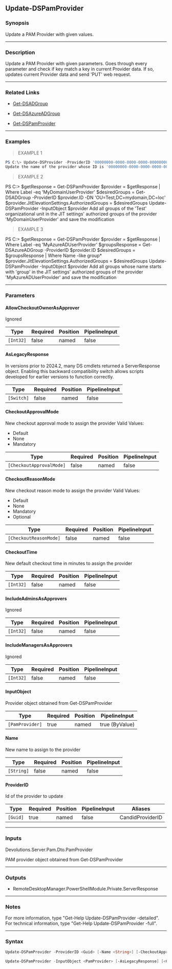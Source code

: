 Update-DSPamProvider
--------------------

### Synopsis
Update a PAM Provider with given values.

---

### Description

Update a PAM Provider with given parameters. Goes through every parameter and check if key match a key in current Provider data. If so, updates current Provider data and send 'PUT' web request.

---

### Related Links
* [Get-DSADGroup](Get-DSADGroup)

* [Get-DSAzureADGroup](Get-DSAzureADGroup)

* [Get-DSPamProvider](Get-DSPamProvider)

---

### Examples
> EXAMPLE 1

```PowerShell
PS C:\> Update-DSProvider -ProviderID '00000000-0000-0000-0000-000000000000' -Name 'MyNewProviderName'
Update the name of the provider whose ID is '00000000-0000-0000-0000-000000000000'
```
> EXAMPLE 2

PS C:\> $getResponse = Get-DSPamProvider
        $provider = $getResponse | Where Label -eq 'MyDomainUserProvider'
        $desiredGroups = Get-DSADGroup -ProviderID $provider.ID -DN 'OU=Test,DC=mydomain,DC=loc'
        $provider.JitElevationSettings.AuthorizedGroups = $desiredGroups
        Update-DSPamProvider -InputObject $provider
Add all groups of the 'Test' organizational unit in the JIT settings' authorized groups of the provider 'MyDomainUserProvider' and save the modification
> EXAMPLE 3

PS C:\> $getResponse = Get-DSPamProvider
        $provider = $getResponse | Where Label -eq 'MyAzureADUserProvider'
        $groupsResponse = Get-DSAzureADGroup -ProviderID $provider.ID
        $desiredGroups = $groupsResponse | Where Name -like group*
        $provider.JitElevationSettings.AuthorizedGroups = $desiredGroups
        Update-DSPamProvider -InputObject $provider
Add all groups whose name starts with 'group' in the JIT settings' authorized groups of the provider 'MyAzureADUserProvider' and save the modification

---

### Parameters
#### **AllowCheckoutOwnerAsApprover**
Ignored

|Type     |Required|Position|PipelineInput|
|---------|--------|--------|-------------|
|`[Int32]`|false   |named   |false        |

#### **AsLegacyResponse**
In versions prior to 2024.2, many DS cmdlets returned a ServerResponse object. Enabling this backward compatibility switch allows scripts developed for earlier versions to function correctly.

|Type      |Required|Position|PipelineInput|
|----------|--------|--------|-------------|
|`[Switch]`|false   |named   |false        |

#### **CheckoutApprovalMode**
New checkout approval mode to assign the provider
Valid Values:

* Default
* None
* Mandatory

|Type                    |Required|Position|PipelineInput|
|------------------------|--------|--------|-------------|
|`[CheckoutApprovalMode]`|false   |named   |false        |

#### **CheckoutReasonMode**
New checkout reason mode to assign the provider
Valid Values:

* Default
* None
* Mandatory
* Optional

|Type                  |Required|Position|PipelineInput|
|----------------------|--------|--------|-------------|
|`[CheckoutReasonMode]`|false   |named   |false        |

#### **CheckoutTime**
New default checkout time in minutes to assign the provider

|Type     |Required|Position|PipelineInput|
|---------|--------|--------|-------------|
|`[Int32]`|false   |named   |false        |

#### **IncludeAdminsAsApprovers**
Ignored

|Type     |Required|Position|PipelineInput|
|---------|--------|--------|-------------|
|`[Int32]`|false   |named   |false        |

#### **IncludeManagersAsApprovers**
Ignored

|Type     |Required|Position|PipelineInput|
|---------|--------|--------|-------------|
|`[Int32]`|false   |named   |false        |

#### **InputObject**
Provider object obtained from Get-DSPamProvider

|Type           |Required|Position|PipelineInput |
|---------------|--------|--------|--------------|
|`[PamProvider]`|true    |named   |true (ByValue)|

#### **Name**
New name to assign to the provider

|Type      |Required|Position|PipelineInput|
|----------|--------|--------|-------------|
|`[String]`|false   |named   |false        |

#### **ProviderID**
Id of the provider to update

|Type    |Required|Position|PipelineInput|Aliases         |
|--------|--------|--------|-------------|----------------|
|`[Guid]`|true    |named   |false        |CandidProviderID|

---

### Inputs
Devolutions.Server.Pam.Dto.PamProvider

PAM provider object obtained from Get-DSPamProvider

---

### Outputs
* RemoteDesktopManager.PowerShellModule.Private.ServerResponse

---

### Notes
For more information, type "Get-Help Update-DSPamProvider -detailed". For technical information, type "Get-Help Update-DSPamProvider -full".

---

### Syntax
```PowerShell
Update-DSPamProvider -ProviderID <Guid> [-Name <String>] [-CheckoutApprovalMode <Default | None | Mandatory>] [-CheckoutReasonMode <Default | None | Mandatory | Optional>] [-CheckoutTime <Int32>] [-AllowCheckoutOwnerAsApprover <Int32>] [-IncludeAdminsAsApprovers <Int32>] [-IncludeManagersAsApprovers <Int32>] [-AsLegacyResponse] [<CommonParameters>]
```
```PowerShell
Update-DSPamProvider -InputObject <PamProvider> [-AsLegacyResponse] [<CommonParameters>]
```

